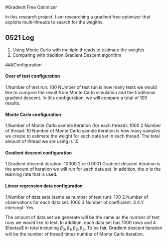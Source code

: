 #Gradient Free Optimizer

In this research project, I am researching a gradient free optimizer that exploits multi-threads to search for the wegiths.

## 0521 Log
1. Using Monte Carlo with multiple threads to estimate the weights 
2. Comparing with tradition Gradient Descent algorithm

###Configuration

#### Over of test configuration
1.Number of test run: 100
NUmber of test run is how many tests we would like to compare the result from Monte Carlo simulation and the traditional gradient descent. In this configuration, we will compare a total of 100 results. 

#### Monte Carlo configuration
1.Number of Monte Carlo sample iteration (for each thread): 1000
2.Number of thread: 10
Number of Monte Carlo sample iteration is how many samples we create to estimate the weight for each data set in each thread. The total amount of thread we are using is 10. 

#### Gradient descent configuration
1.Gradient descent iteration: 10000
2.$\alpha$: 0.0001
Gradient descent iteration is the amount of iteration we will run for each data set. In addition, the $\alpha$ is the learning rate that is used.

#### Linear regression data configuration
1.Number of data sets (same as number of test run): 100
2.Number of observations for each data set: 1000
3.Number of coefficient: 3
4.Y intercept: Yes

The amount of data set we generate will be the same as the number of test runs we would like to test. In addition, each data set has 1000 rows and 4 $\betas$ in total including $\beta_0, \beta_1, \beta_2, \beta_3$. To be fair, Gradient descent iteration will be the number of thread times number of Monte Carlo iteration.  





